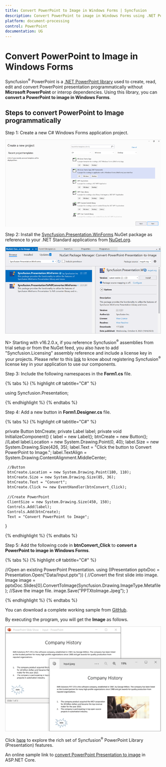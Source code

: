 ```yaml
---
title: Convert PowerPoint to Image in Windows Forms | Syncfusion
description: Convert PowerPoint to image in Windows Forms using .NET PowerPoint library (Presentation) without Microsoft PowerPoint or interop dependencies.
platform: document-processing
control: PowerPoint
documentation: UG
---
```


# Convert PowerPoint to Image in Windows Forms

Syncfusion<sup>&reg;</sup> PowerPoint is a [.NET PowerPoint library](https://www.syncfusion.com/document-processing/powerpoint-framework/net) used to create, read, edit and convert PowerPoint presentation programmatically without **Microsoft PowerPoint** or interop dependencies. Using this library, you can **convert a PowerPoint to image in Windows Forms**.

## Steps to convert PowerPoint to Image programmatically

Step 1: Create a new C# Windows Forms application project.

![Create Windows Forms project](Workingwith-Windows/Project-Open-and-Save.png)

Step 2: Install the [Syncfusion.Presentation.WinForms](https://www.nuget.org/packages/Syncfusion.Presentation.WinForms) NuGet package as reference to your .NET Standard applications from [NuGet.org](https://www.nuget.org/).

![Install Syncfusion.Presentation.WinForms Nuget Package](Workingwith-Windows/Nuget-Package-PPTXtoImage.png)

N> Starting with v16.2.0.x, if you reference Syncfusion<sup>&reg;</sup> assemblies from trial setup or from the NuGet feed, you also have to add "Syncfusion.Licensing" assembly reference and include a license key in your projects. Please refer to this [link](https://help.syncfusion.com/common/essential-studio/licensing/overview) to know about registering Syncfusion<sup>&reg;</sup> license key in your application to use our components.

Step 3: Include the following namespaces in the **Form1.cs** file.

{% tabs %}
{% highlight c# tabtitle="C#" %}

using Syncfusion.Presentation;

{% endhighlight %}
{% endtabs %}

Step 4: Add a new button in **Form1.Designer.cs** file.

{% tabs %}
{% highlight c# tabtitle="C#" %}

private Button btnCreate;
private Label label;
private void InitializeComponent()
{
     label = new Label();
     btnCreate = new Button();
     //Label
     label.Location = new System.Drawing.Point(0, 40);
     label.Size = new System.Drawing.Size(426, 35);
     label.Text = "Click the button to Convert PowerPoint to Image.";
     label.TextAlign = System.Drawing.ContentAlignment.MiddleCenter;

     //Button
     btnCreate.Location = new System.Drawing.Point(180, 110);
     btnCreate.Size = new System.Drawing.Size(85, 36);
     btnCreate.Text = "Convert";
     btnCreate.Click += new EventHandler(btnConvert_Click);

     //Create PowerPoint
     ClientSize = new System.Drawing.Size(450, 150);
     Controls.Add(label);
     Controls.Add(btnCreate);
     Text = "Convert PowerPoint to Image";
}

{% endhighlight %}
{% endtabs %}

Step 5: Add the following code in **btnConvert_Click** to **convert a PowerPoint to image in Windows Forms**.

{% tabs %}
{% highlight c# tabtitle="C#" %}

//Open an existing PowerPoint Presentation.
using (IPresentation pptxDoc = Presentation.Open("Data/Input.pptx"))
{
    //Convert the first slide into image.
    Image image = pptxDoc.Slides[0].ConvertToImage(Syncfusion.Drawing.ImageType.Metafile);
    //Save the image file.
    image.Save("PPTXtoImage.Jpeg");
}

{% endhighlight %}
{% endtabs %}

You can download a complete working sample from [GitHub](https://github.com/SyncfusionExamples/PowerPoint-Examples/tree/master/PPTX-to-Image-conversion/Convert-PowerPoint-presentation-to-Image/Windows%20forms).

By executing the program, you will get the **Image** as follows.

![PowerPoint to Image in Windows Forms](PPTXtoPDF_images/Output_PowerPoint_Presentation_to-Image.png)

Click [here](https://www.syncfusion.com/document-processing/powerpoint-framework/net) to explore the rich set of Syncfusion<sup>&reg;</sup> PowerPoint Library (Presentation) features. 

An online sample link to [convert PowerPoint Presentation to image](https://ej2.syncfusion.com/aspnetcore/PowerPoint/PPTXToImage#/material3) in ASP.NET Core. 